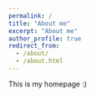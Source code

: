 ```yaml
---
permalink: /
title: "About me"
excerpt: "About me"
author_profile: true
redirect_from: 
  - /about/
  - /about.html
---
```

This is my homepage :)
